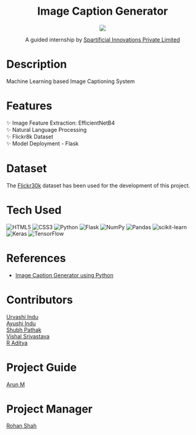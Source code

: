 <div align="center">
      <h1> Image Caption Generator </h1>
     </div>

<div align="center">
      <img src="https://user-images.githubusercontent.com/59119736/219688189-dd0af383-b3e0-425c-afe6-0ecbea100a02.png">
      <p>A guided internship by <a href="https://spartificial.com"> Spartificial Innovations Private Limited </a><p>
</div>


# Description
Machine Learning based Image Captioning System 

# Features
✨ Image Feature Extraction: EfficientNetB4  
✨ Natural Language Processing  
✨ Flickr8k Dataset  
✨ Model Deployment - Flask  

# Dataset
The [Flickr30k](https://www.kaggle.com/datasets/eeshawn/flickr30k) dataset has been used for the development of this project.

# Tech Used
 ![HTML5](https://img.shields.io/badge/html5-%23E34F26.svg?style=for-the-badge&logo=html5&logoColor=white) ![CSS3](https://img.shields.io/badge/css3-%231572B6.svg?style=for-the-badge&logo=css3&logoColor=white) ![Python](https://img.shields.io/badge/python-3670A0?style=for-the-badge&logo=python&logoColor=ffdd54) ![Flask](https://img.shields.io/badge/flask-%23000.svg?style=for-the-badge&logo=flask&logoColor=white) ![NumPy](https://img.shields.io/badge/numpy-%23013243.svg?style=for-the-badge&logo=numpy&logoColor=white) ![Pandas](https://img.shields.io/badge/pandas-%23150458.svg?style=for-the-badge&logo=pandas&logoColor=white) ![scikit-learn](https://img.shields.io/badge/scikit--learn-%23F7931E.svg?style=for-the-badge&logo=scikit-learn&logoColor=white) ![Keras](https://img.shields.io/badge/Keras-%23D00000.svg?style=for-the-badge&logo=Keras&logoColor=white) ![TensorFlow](https://img.shields.io/badge/TensorFlow-%23FF6F00.svg?style=for-the-badge&logo=TensorFlow&logoColor=white)
 
# References
- [Image Caption Generator using Python](https://www.hackersrealm.net/post/image-caption-generator-using-python)
      
# Contributors
[Urvashi Indu](https://github.com/urvashi16)  
[Ayushi Indu](https://github.com/ayushi200116)  
[Shubh Pathak](https://github.com/shubh0614)  
[Vishal Srivastava](https://github.com/Dark8203)  
[R Aditya](https://github.com/adityarags)  
 
# Project Guide
[Arun M](https://www.linkedin.com/in/arun-madakannu-bb919a20b/)  

# Project Manager
[Rohan Shah](https://www.linkedin.com/in/rohan-shah-315366153/)  
